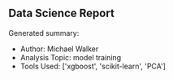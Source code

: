 ## Data Science Report

Generated summary:

- Author: Michael Walker
- Analysis Topic: model training
- Tools Used: ['xgboost', 'scikit-learn', 'PCA']
